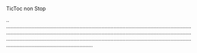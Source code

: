 TicToc non Stop

..
..............................................................................................................................................................................................................................................................................................................................................................................................................................................